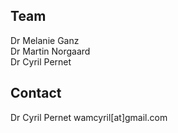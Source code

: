 ## Team

Dr Melanie Ganz  
Dr Martin Norgaard  
Dr Cyril Pernet  

## Contact

Dr Cyril Pernet wamcyril[at]gmail.com
